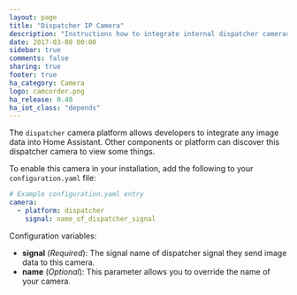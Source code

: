 ```yaml
---
layout: page
title: "Dispatcher IP Camera"
description: "Instructions how to integrate internal dispatcher cameras within Home Assistant."
date: 2017-03-08 00:00
sidebar: true
comments: false
sharing: true
footer: true
ha_category: Camera
logo: camcorder.png
ha_release: 0.40
ha_iot_class: "depends"
---
```


The `dispatcher` camera platform allows developers to integrate any image data into Home Assistant. Other components or platform can discover this dispatcher camera to view some things.

To enable this camera in your installation, add the following to your `configuration.yaml` file:
```yaml
# Example configuration.yaml entry
camera:
  - platform: dispatcher
    signal: name_of_dispatcher_signal
```

Configuration variables:
- **signal** (*Required*): The signal name of dispatcher signal they send image data to this camera.
- **name** (*Optional*): This parameter allows you to override the name of your camera.

